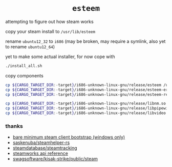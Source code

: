 <h1 align="center"><code>esteem</code></h1>

attempting to figure out how steam works

copy your steam install to `/usr/lib/esteem`

rename `ubuntu12_32` to `i686` (may be broken, may require a symlink, also yet to rename `ubuntu12_64`)

yet to make some actual installer, for now cope with

```bash
./install_all.sh
```

copy components


```bash
cp ${CARGO_TARGET_DIR:-target}/i686-unknown-linux-gnu/release/esteem /usr/lib/i686/esteem
cp ${CARGO_TARGET_DIR:-target}/i686-unknown-linux-gnu/release/esteem-error-reporter /usr/lib/i686/steamerrorreporter
cp ${CARGO_TARGET_DIR:-target}/i686-unknown-linux-gnu/release/esteem-reaper /usr/lib/i686/reaper

cp ${CARGO_TARGET_DIR:-target}/i686-unknown-linux-gnu/release/libnm.so /usr/lib/i686/libnm.so
cp ${CARGO_TARGET_DIR:-target}/i686-unknown-linux-gnu/release/libpipewire.so /usr/lib/i686/libpipewire.so
cp ${CARGO_TARGET_DIR:-target}/i686-unknown-linux-gnu/release/libvideo.so /usr/lib/i686/libvideo.so
```

### thanks

 - [bare minimum steam client bootstrap (windows only)](https://gist.github.com/he1a2s0/a99be14877a83a96ee72f8538c582bf7)
 - [saskenuba/steamhelper-rs](https://github.com/saskenuba/steamhelper-rs)
 - [steamdatabase/steamtracking](https://github.com/steamdatabase/steamtracking)
 - [steamworks api reference](https://partner.steamgames.com/doc/api)
 - [swagsoftware/kisak-strike/public/steam](https://github.com/swagsoftware/kisak-strike/tree/master/public/steam)
